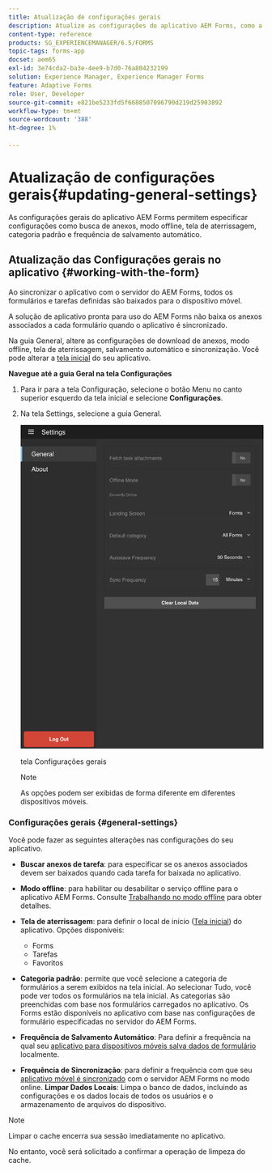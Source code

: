 ```yaml
---
title: Atualização de configurações gerais
description: Atualize as configurações do aplicativo AEM Forms, como a tela inicial, e busque as opções de pontos iniciais e anexos
content-type: reference
products: SG_EXPERIENCEMANAGER/6.5/FORMS
topic-tags: forms-app
docset: aem65
exl-id: 3e74cda2-ba3e-4ee9-b7d0-76a804232199
solution: Experience Manager, Experience Manager Forms
feature: Adaptive Forms
role: User, Developer
source-git-commit: e821be5233fd5f6688507096790d219d25903892
workflow-type: tm+mt
source-wordcount: '388'
ht-degree: 1%

---
```


# Atualização de configurações gerais{#updating-general-settings}

As configurações gerais do aplicativo AEM Forms permitem especificar configurações como busca de anexos, modo offline, tela de aterrissagem, categoria padrão e frequência de salvamento automático.

## Atualização das Configurações gerais no aplicativo {#working-with-the-form}

Ao sincronizar o aplicativo com o servidor do AEM Forms, todos os formulários e tarefas definidas são baixados para o dispositivo móvel.

A solução de aplicativo pronta para uso do AEM Forms não baixa os anexos associados a cada formulário quando o aplicativo é sincronizado.

Na guia General, altere as configurações de download de anexos, modo offline, tela de aterrissagem, salvamento automático e sincronização. Você pode alterar a [tela inicial](../../forms/using/home-screen.md) do seu aplicativo.

**Navegue até a guia Geral na tela Configurações**

1. Para ir para a tela Configuração, selecione o botão Menu no canto superior esquerdo da tela inicial e selecione **Configurações**.
1. Na tela Settings, selecione a guia General.

   ![Configurações gerais no aplicativo AEM Forms](assets/gen-settings-1.png)

   tela Configurações gerais

   >[!NOTE]
   >
   >As opções podem ser exibidas de forma diferente em diferentes dispositivos móveis.

### Configurações gerais {#general-settings}

Você pode fazer as seguintes alterações nas configurações do seu aplicativo.

* **Buscar anexos de tarefa**: para especificar se os anexos associados devem ser baixados quando cada tarefa for baixada no aplicativo.
* **Modo offline**: para habilitar ou desabilitar o serviço offline para o aplicativo AEM Forms. Consulte [Trabalhando no modo offline](/help/forms/using/work-offline-mode.md) para obter detalhes.
* **Tela de aterrissagem**: para definir o local de início ([Tela inicial](../../forms/using/home-screen.md)) do aplicativo.
Opções disponíveis:

   * Forms
   * Tarefas
   * Favoritos

* **Categoria padrão**: permite que você selecione a categoria de formulários a serem exibidos na tela inicial. Ao selecionar Tudo, você pode ver todos os formulários na tela inicial. As categorias são preenchidas com base nos formulários carregados no aplicativo. Os Forms estão disponíveis no aplicativo com base nas configurações de formulário especificadas no servidor do AEM Forms.

* **Frequência de Salvamento Automático**: Para definir a frequência na qual seu [aplicativo para dispositivos móveis salva dados de formulário](../../forms/using/autosave-data-app.md) localmente.
* **Frequência de Sincronização**: para definir a frequência com que seu [aplicativo móvel é sincronizado](../../forms/using/sync-app.md) com o servidor AEM Forms no modo online.
  **Limpar Dados Locais**: Limpa o banco de dados, incluindo as configurações e os dados locais de todos os usuários e o armazenamento de arquivos do dispositivo.

>[!NOTE]
>
>Limpar o cache encerra sua sessão imediatamente no aplicativo.
>
>No entanto, você será solicitado a confirmar a operação de limpeza do cache.
